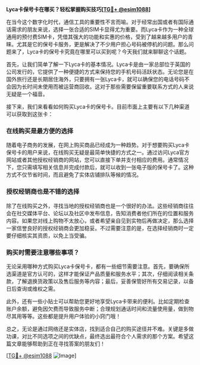 **Lyca卡保号卡在哪买？轻松掌握购买技巧[[TG💪+ @esim1088](https://t.me/s/esim1088)]**

在当今这个数字化时代，通信工具的重要性不言而喻。对于经常出国或者有国际通话需求的朋友来说，选择一张合适的SIM卡显得尤为重要。而Lyca卡作为一种全球通用的预付费SIM卡，凭借其强大的功能和实惠的价格，受到了越来越多用户的青睐。尤其是它的保号卡服务，更是解决了不少用户担心号码被停机的问题。那么问题来了，Lyca卡的保号卡究竟在哪里可以买到呢？今天我们就来聊聊这个话题。

首先，让我们简单了解一下Lyca卡的基本情况。Lyca卡是由一家总部位于英国的公司发行的，它提供了一种便捷的方式来保持您的手机号码活跃状态。无论您是在国外旅行还是长期居住海外，只要拥有一张Lyca卡，就可以确保您的电话号码不会因为长时间未使用而被运营商回收。这对于那些需要保留重要联系方式的人来说无疑是一个福音。

接下来，我们来看看如何购买Lyca卡的保号卡。目前市面上主要有以下几种渠道可以获取到这张卡：

### 在线购买是最方便的选择

随着电子商务的发展，在网上购买商品已经成为一种趋势。对于想要购买Lyca卡保号卡的用户来说，在线购买无疑是最简单快捷的方式之一。通过访问Lyca官方网站或者其他授权经销商的网站，您可以直接下单并支付相应的费用。通常情况下，您只需填写相关信息并完成付款后，就可以收到一张电子版的保号卡了。这种方式不仅节省时间，而且避免了实体店铺排队等候的情况。

### 授权经销商也是不错的选择

除了在线购买之外，寻找当地的授权经销商也是一个很好的办法。这些经销商往往会在社交媒体平台、论坛以及社区中发布信息，告知消费者他们所在的位置和服务内容。如果您对线上购物不太放心，或者希望亲自见到实物后再做决定，那么选择一家信誉良好的授权经销商会更加稳妥。不过需要注意的是，在选择经销商时一定要仔细核实其资质，以免上当受骗。

### 购买时需要注意哪些事项？

无论采用哪种方式购买Lyca卡保号卡，都有一些细节需要注意。首先，要确保所选渠道是官方认可的，这样才能保证产品质量和服务水平；其次，仔细阅读相关条款，了解退换货政策以及售后服务等内容；最后，妥善保管好所有交易记录，以备日后查询或维权之需。

此外，还有一些小贴士可以帮助您更好地享受Lyca卡带来的便利。比如定期检查账户余额，避免因欠费而导致服务中断；合理规划通话时间和流量使用量，做到物尽其用等等。这些都是提升用户体验的小窍门哦！

总之，无论是通过网络还是实体店，找到适合自己的购买途径并不难。关键是多做功课，对比不同选项之间的优缺点，最终选出最符合个人需求的那个方案。希望这篇文章能够帮助到正在寻找答案的朋友们！

[[TG💪+ @esim1088](https://t.me/s/esim1088) ![Image](https://i.postimg.cc/4NQfJmqS/Snipaste-2025-05-13-00-14-12.png)]